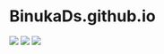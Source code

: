 # BinukaDs.github.io

![](https://img.shields.io/github/last-commit/BinukaDs/BinukaDs.github.io?style=plastic)
![](https://img.shields.io/github/languages/top/BinukaDs/BinukaDs.github.io?style=plastic)
![](https://img.shields.io/github/languages/count/BinukaDs/BinukaDs.github.io?style=plastic)
